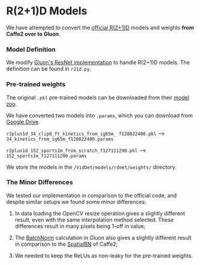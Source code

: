# R(2+1)D Models
We have attempted to convert the [official R(2+1)D](https://github.com/facebookresearch/VMZ)
 models and weights **from Caffe2 over to Gluon**.

### Model Definition
We modify [Gluon's ResNet implementation](https://github.com/apache/incubator-mxnet/blob/master/python/mxnet/gluon/model_zoo/vision/resnet.py) 
to handle R(2+1)D models. The definition can be found in `r21d.py`.

### Pre-trained weights
The original `.pkl` pre-trained models can be downloaded from their 
[model zoo](https://github.com/facebookresearch/VMZ/blob/master/tutorials/model_zoo.md).

We have converted two models into `.params`, which you can download from 
[Google Drive](https://drive.google.com/open?id=1j3x7OTvz_MFviJCFxEnLjyuF0lyGemBO).

`r2plus1d_34_clip8_ft_kinetics_from_ig65m_ f128022400.pkl` --> `34_kinetics_from_ig65m_f128022400.params`

`r2plus1d_152_sports1m_from_scratch_f127111290.pkl` --> `152_sports1m_f127111290.params`

We store the models in the `/VidDet/models/rdnet/weights/` directory.

### The Minor Differences
We tested our implementation in comparison to the official code, and despite similar setups 
we found some minor differences:
1. In data loading the OpenCV resize operation gives a slightly different result, even with 
the same interpolation method selected. These differences result in many pixels being 1-off 
in value;

2. The [BatchNorm](https://beta.mxnet.io/api/gluon/_autogen/mxnet.gluon.nn.BatchNorm.html) 
calculation in Gluon also gives a slightly different result in comparison to the 
[SpatialBN](https://caffe2.ai/docs/operators-catalogue.html#spatialbn) of Caffe2;

3. We needed to keep the ReLUs as non-leaky for the pre-trained weights.
